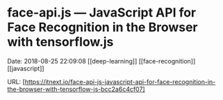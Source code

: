 # face-api.js — JavaScript API for Face Recognition in the Browser with tensorflow.js

Date: 2018-08-25 22:09:08
[[deep-learning]] [[face-recognition]] [[javascript]]

URL: [https://itnext.io/face-api-js-javascript-api-for-face-recognition-in-the-browser-with-tensorflow-js-bcc2a6c4cf07]
